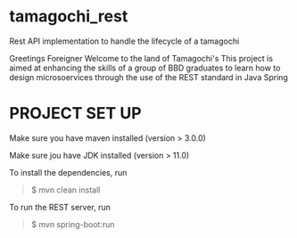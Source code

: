 # tamagochi_rest
Rest API implementation to handle the lifecycle of a tamagochi

Greetings Foreigner Welcome to the land of Tamagochi's
This project is aimed at enhancing the skills of a group of BBD graduates to learn how to design microsoervices through the use of the REST standard in Java Spring

# PROJECT SET UP
Make sure you have maven installed (version > 3.0.0)

Make sure jou have JDK installed (version > 11.0)

To install the dependencies, run 
> $ mvn clean install 

To run the REST server, run
> $ mvn spring-boot:run

